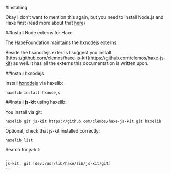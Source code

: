 #Installing

Okay I don't want to mention this again, but you need to install Node.js and Haxe first (read more about that [here](download.md))


##Install Node externs for Haxe


The HaxeFoundation maintains the [hxnodejs](https://github.com/HaxeFoundation/hxnodejs) externs.

Beside the hsxnodejs externs I suggest you install [https://github.com/clemos/haxe-js-kit](https://github.com/clemos/haxe-js-kit) as well. It has all the externs this documentation is written upon.



##Install hxnodejs

Install [hxnodejs](http://lib.haxe.org/p/hxnodejs) via haxelib:

```
haxelib install hxnodejs
```


##Install **js-kit** using haxelib:

You install via git:

```
haxelib git js-kit https://github.com/clemos/haxe-js-kit.git haxelib
```

Optional, check that js-kit installed correctly:

```
haxelib list
```

Search for js-kit:

```
...
js-kit: git [dev:/usr/lib/haxe/lib/js-kit/git]
...
```



